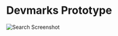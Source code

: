 # Devmarks Prototype

![Search Screenshot](https://bitbucket.org/blazejhadzik/devmarks/raw/master/devmarks_screenshot.png)
